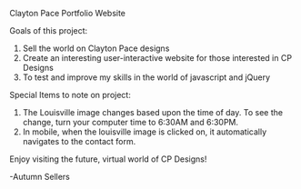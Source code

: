 Clayton Pace Portfolio Website

Goals of this project:
1. Sell the world on Clayton Pace designs
2. Create an interesting user-interactive website for those interested in CP Designs
3. To test and improve my skills in the world of javascript and jQuery

Special Items to note on project:
1. The Louisville image changes based upon the time of day. To see the change, turn your computer time to 6:30AM and 6:30PM.
2. In mobile, when the louisville image is clicked on, it automatically navigates to the contact form.


Enjoy visiting the future, virtual world of CP Designs! 

-Autumn Sellers
